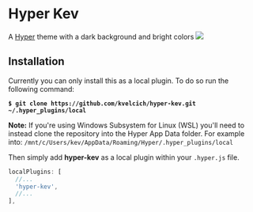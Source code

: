 # Hyper Kev
A [Hyper](https://hyper.is) theme with a dark background and bright colors
![](screenshot.png)

## Installation
Currently you can only install this as a local plugin. To do so run the 
following command:

**`$ git clone https://github.com/kvelcich/hyper-kev.git ~/.hyper_plugins/local`**

**Note:** If you're using Windows Subsystem for Linux (WSL) you'll need to 
instead clone the repository into the Hyper App Data folder. For example into:
`/mnt/c/Users/kev/AppData/Roaming/Hyper/.hyper_plugins/local`

Then simply add **hyper-kev** as a local plugin within your `.hyper.js` file.
```javascript
localPlugins: [
  //...
  'hyper-kev',
  //...
],
```

